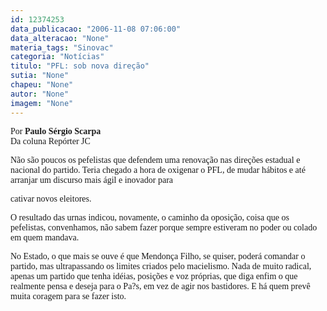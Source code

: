 ```yaml
---
id: 12374253
data_publicacao: "2006-11-08 07:06:00"
data_alteracao: "None"
materia_tags: "Sinovac"
categoria: "Notícias"
titulo: "PFL: sob nova direção"
sutia: "None"
chapeu: "None"
autor: "None"
imagem: "None"
---
```

<p><P><FONT face=Verdana>Por <STRONG>Paulo Sérgio Scarpa</STRONG><BR>Da coluna Repórter JC</FONT></P></p>
<p><P><FONT face=Verdana>Não são poucos os pefelistas que defendem uma renovação nas direções estadual e nacional do partido. Teria chegado a hora de oxigenar o PFL, de mudar hábitos e até arranjar um discurso mais ágil e inovador para</p>
<p> cativar novos eleitores. </FONT></P></p>
<p><P><FONT face=Verdana>O resultado das urnas indicou, novamente, o caminho da oposição, coisa que os pefelistas, convenhamos, não sabem fazer porque sempre estiveram no poder ou colado em quem mandava. </FONT></P></p>
<p><P><FONT face=Verdana>No Estado, o que mais se ouve é que Mendonça Filho, se quiser, poderá comandar o partido, mas ultrapassando os limites criados pelo macielismo. Nada de muito radical, apenas um partido que tenha idéias, posições e voz próprias, que diga enfim o que realmente pensa e deseja para o Pa?s, em vez de agir nos bastidores. E há quem prevê muita coragem para se fazer isto.</FONT></P> </p>
